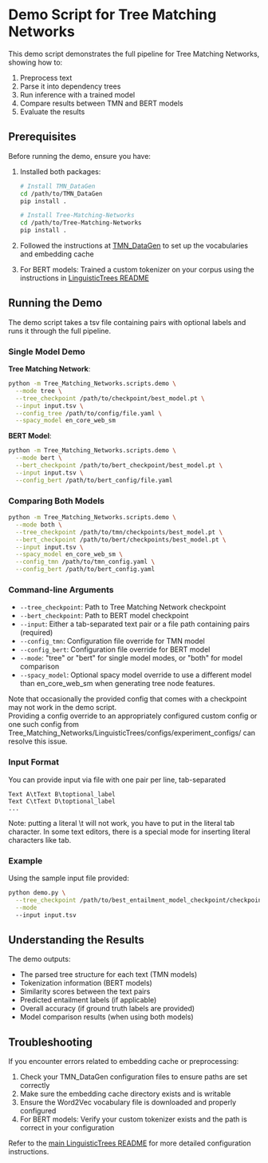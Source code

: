 [//]: # (Authored by: Jason Lunder, github: https://github.com/jlunder00)

# Demo Script for Tree Matching Networks

This demo script demonstrates the full pipeline for Tree Matching Networks, showing how to:
1. Preprocess text
2. Parse it into dependency trees
3. Run inference with a trained model
4. Compare results between TMN and BERT models
5. Evaluate the results

## Prerequisites

Before running the demo, ensure you have:
1. Installed both packages:
   ```bash
   # Install TMN_DataGen
   cd /path/to/TMN_DataGen
   pip install .
   
   # Install Tree-Matching-Networks
   cd /path/to/Tree-Matching-Networks
   pip install .
   ```

2. Followed the instructions at [TMN_DataGen](https://github.com/jlunder00/TMN_DataGen/tree/main?tab=readme-ov-file#required-dependencies) to set up the vocabularies and embedding cache

3. For BERT models: Trained a custom tokenizer on your corpus using the instructions in [LinguisticTrees README](../Tree_Matching_Networks/LinguisticTrees/README.md#training-custom-bert-tokenizer)

## Running the Demo

The demo script takes a tsv file containing pairs with optional labels and runs it through the full pipeline.

### Single Model Demo

**Tree Matching Network**:
```bash
python -m Tree_Matching_Networks.scripts.demo \
  --mode tree \
  --tree_checkpoint /path/to/checkpoint/best_model.pt \
  --input input.tsv \
  --config_tree /path/to/config/file.yaml \
  --spacy_model en_core_web_sm
```

**BERT Model**:
```bash
python -m Tree_Matching_Networks.scripts.demo \
  --mode bert \
  --bert_checkpoint /path/to/bert_checkpoint/best_model.pt \
  --input input.tsv \
  --config_bert /path/to/bert_config/file.yaml
```

### Comparing Both Models

```bash
python -m Tree_Matching_Networks.scripts.demo \
  --mode both \
  --tree_checkpoint /path/to/tmn/checkpoints/best_model.pt \
  --bert_checkpoint /path/to/bert/checkpoints/best_model.pt \
  --input input.tsv \
  --spacy_model en_core_web_sm \
  --config_tmn /path/to/tmn_config.yaml \
  --config_bert /path/to/bert_config.yaml
```

### Command-line Arguments

- `--tree_checkpoint`: Path to Tree Matching Network checkpoint 
- `--bert_checkpoint`: Path to BERT model checkpoint 
- `--input`: Either a tab-separated text pair or a file path containing pairs (required)
- `--config_tmn`: Configuration file override for TMN model 
- `--config_bert`: Configuration file override for BERT model 
- `--mode`: "tree" or "bert" for single model modes, or "both" for model comparison
- `--spacy_model`: Optional spacy model override to use a different model than en_core_web_sm when generating tree node features.

Note that occasionally the provided config that comes with a checkpoint may not work in the demo script.    
Providing a config override to an appropriately configured custom config or one such config from Tree_Matching_Networks/LinguisticTrees/configs/experiment_configs/ can resolve this issue.


### Input Format

You can provide input via file with one pair per line, tab-separated
```
Text A\tText B\toptional_label
Text C\tText D\toptional_label
...
```
Note: putting a literal \\t will not work, you have to put in the literal tab character. In some text editors, there is a special mode for inserting literal characters like tab.

### Example

Using the sample input file provided:

```bash
python demo.py \
  --tree_checkpoint /path/to/best_entailment_model_checkpoint/checkpoints/best_model.pt \
  --mode 
  --input input.tsv
```

## Understanding the Results

The demo outputs:
- The parsed tree structure for each text (TMN models)
- Tokenization information (BERT models)
- Similarity scores between the text pairs
- Predicted entailment labels (if applicable)
- Overall accuracy (if ground truth labels are provided)
- Model comparison results (when using both models)

## Troubleshooting

If you encounter errors related to embedding cache or preprocessing:

1. Check your TMN_DataGen configuration files to ensure paths are set correctly
2. Make sure the embedding cache directory exists and is writable
3. Ensure the Word2Vec vocabulary file is downloaded and properly configured
4. For BERT models: Verify your custom tokenizer exists and the path is correct in your configuration

Refer to the [main LinguisticTrees README](../Tree_Matching_Networks/LinguisticTrees/README.md) for more detailed configuration instructions.
